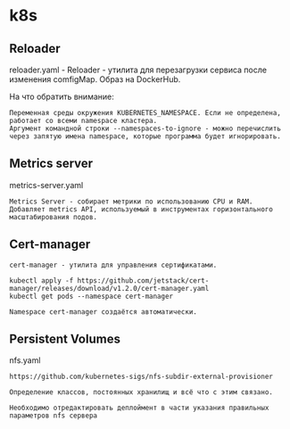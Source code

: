 # k8s
## Reloader

reloader.yaml - Reloader - утилита для перезагрузки сервиса после изменения comfigMap. Образ на DockerHub.

На что обратить внимание:

    Переменная среды окружения KUBERNETES_NAMESPACE. Если не определена, работает со всеми namespace кластера.
    Аргумент командной строки --namespaces-to-ignore - можно перечислить через запятую имена namespace, которые программа будет игнорировать.

## Metrics server

metrics-server.yaml

```YML
Metrics Server - собирает метрики по использованию CPU и RAM. Добавляет metrics API, используемый в инструментах горизонтального масштабирования подов.
```



## Cert-manager
```YML
cert-manager - утилита для управления сертификатами.

kubectl apply -f https://github.com/jetstack/cert-manager/releases/download/v1.2.0/cert-manager.yaml
kubectl get pods --namespace cert-manager

Namespace cert-manager создаётся автоматически.
```
## Persistent Volumes
nfs.yaml
```YML
https://github.com/kubernetes-sigs/nfs-subdir-external-provisioner

Определение классов, постоянных хранилищ и всё что с этим связано.

Необходимо отредактировать деплоймент в части указания правильных параметров nfs сервера
```
